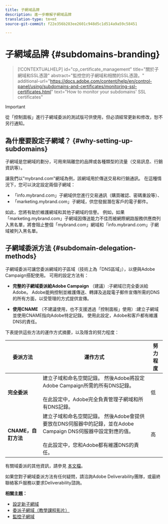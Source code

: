 ```yaml
---
title: 子網域品牌
description: 進一步瞭解子網域品牌
translation-type: tm+mt
source-git-commit: f22e356b283ee2601c948d5c1d514a9a59c58451

---
```



# 子網域品牌 {#subdomains-branding}

>[!CONTEXTUALHELP]
>id=&quot;cp_certificate_management&quot;
>title=&quot;關於子網域和SSL憑證&quot;
>abstract=&quot;監控您的子網域和相關的SSL憑證。&quot;
>additional-url=&quot;https://docs.adobe.com/content/help/en/control-panel/using/subdomains-and-certificates/monitoring-ssl-certificates.html&quot; text=&quot;How to monitor your subdomains&#39; SSL certificates&quot;

>[!IMPORTANT]
>
>從「控制面板」進行子網域委派的測試版可供使用，但必須經常更新和修改，恕不另行通知。

## 為什麼要設定子網域？ {#why-setting-up-subdomains}

子網域是您網域的劃分，可用來隔離您的品牌或各種類型的流量（交易訊息、行銷資訊等）。

讓我們以&quot;mybrand.com&quot;網域為例，該網域用於傳送交易和行銷通訊。 在這種情況下，您可以決定設定兩個子網域：

* 「info.mybrand.com」子網域供您進行交易通訊（購買確認、密碼重設等）、
* 「marketing.mybrand.com」子網域，供您發掘潛在客戶的電子郵件。

如此，您將有助於維護網域和其他子網域的信譽。 例如，如果「marketing.mybrand.com」子網域因傳送能力不佳而被網際網路服務供應商列入黑名單，將會阻止整個「mybrand.com」網域和「info.mybrand.com」子網域被列入黑名單。

## 子網域委派方法 {#subdomain-delegation-methods}

子網域委派可讓您委派網域的子區域（技術上為「DNS區域」），以便與Adobe Campaign搭配使用。 可用的設定方法有：

* **完整的子網域委派給Adobe Campaign** （建議）:子網域已完全委派給Adobe。 Adobe能夠控制並維護傳送、轉譯及追蹤電子郵件宣傳所需的DNS的所有方面，以受管理的方式提供宣傳。

* **使用CNAME** （不建議使用，也不支援透過「控制面板」使用）:建立子網域並使用CNAME指向Adobe特定記錄。 使用此設定，Adobe和客戶都有維護DNS的責任。

下表提供這些方法的運作方式摘要，以及隱含的努力程度：

| 委派方法 | 運作方式 | 努力程度 |
|---|---|---|
| **完全委派** | 建立子域和命名空間記錄。 然後Adobe將設定Adobe Campaign所需的所有DNS記錄。<br/><br/>在此設定中，Adobe完全負責管理子網域和所有DNS記錄。 | 低 |
| **CNAME，自訂方法** | 建立子域和命名空間記錄。 然後Adobe會提供要放在DNS伺服器中的記錄，並在Adobe Campaign DNS伺服器中設定對應的值。<br/><br/>在此設定中，您和Adobe都有維護DNS的責任。 | 高 |

有關域委派的其他資訊，請參見 [本文檔](https://helpx.adobe.com/campaign/kb/domain-name-delegation.html)。

如果您對子網域委派方法有任何疑問，請洽詢Adobe Deliverability團隊，或最終聯絡客戶服務以要求Deliverability諮詢。

**相關主題：**

* [設定新子網域](../../subdomains-certificates/using/setting-up-new-subdomain.md)
* [委派子網域（教學課程影片）](https://docs.adobe.com/content/help/en/campaign-learn/campaign-standard-tutorials/administrating/control-panel/subdomain-delegation.html)
* [監控子網域](../../subdomains-certificates/using/monitoring-subdomains.md)
